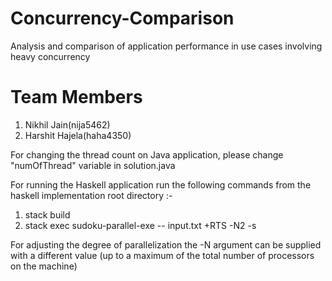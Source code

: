 # Concurrency-Comparison
Analysis and comparison of application performance in use cases involving heavy concurrency

# Team Members
1. Nikhil Jain(nija5462)
2. Harshit Hajela(haha4350)

For changing the thread count on Java application, please change "numOfThread" variable in solution.java

For running the Haskell application run the following commands from the haskell implementation root directory :-

1. stack build
2. stack exec sudoku-parallel-exe -- input.txt +RTS -N2 -s

For adjusting the degree of parallelization the -N argument can be supplied with a different value (up to a maximum of the total number of processors on the machine)


